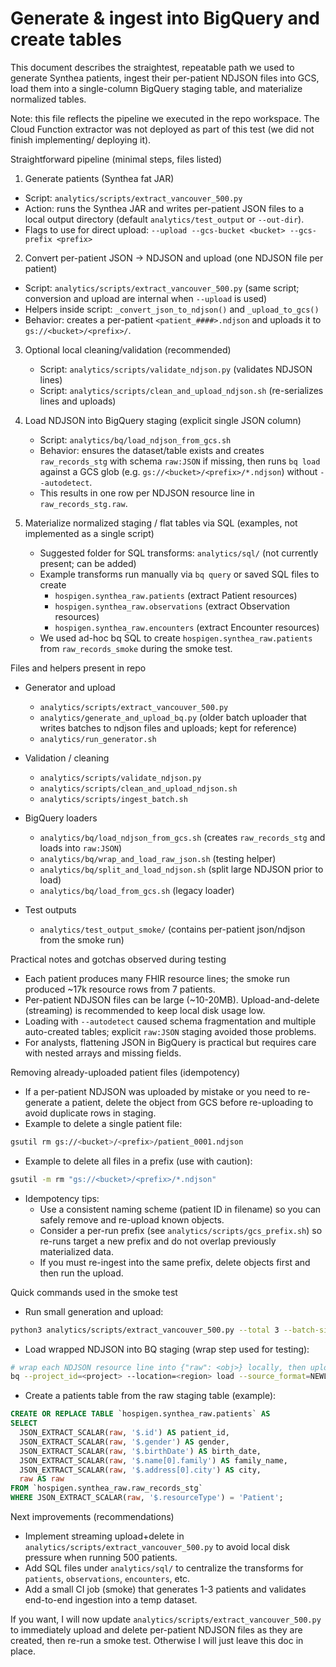 # Generate & ingest into BigQuery and create tables

This document describes the straightest, repeatable path we used to generate Synthea patients, ingest their per-patient NDJSON files into GCS, load them into a single-column BigQuery staging table, and materialize normalized tables.

Note: this file reflects the pipeline we executed in the repo workspace. The Cloud Function extractor was not deployed as part of this test (we did not finish implementing/ deploying it).

Straightforward pipeline (minimal steps, files listed)

1) Generate patients (Synthea fat JAR)
  - Script: `analytics/scripts/extract_vancouver_500.py`
   - Action: runs the Synthea JAR and writes per-patient JSON files to a local output directory (default `analytics/test_output` or `--out-dir`).
   - Flags to use for direct upload: `--upload --gcs-bucket <bucket> --gcs-prefix <prefix>`

2) Convert per-patient JSON -> NDJSON and upload (one NDJSON file per patient)
  - Script: `analytics/scripts/extract_vancouver_500.py` (same script; conversion and upload are internal when `--upload` is used)
   - Helpers inside script: `_convert_json_to_ndjson()` and `_upload_to_gcs()`
   - Behavior: creates a per-patient `<patient_####>.ndjson` and uploads it to `gs://<bucket>/<prefix>/`.

3) Optional local cleaning/validation (recommended)
   - Script: `analytics/scripts/validate_ndjson.py` (validates NDJSON lines)
   - Script: `analytics/scripts/clean_and_upload_ndjson.sh` (re-serializes lines and uploads)

4) Load NDJSON into BigQuery staging (explicit single JSON column)
   - Script: `analytics/bq/load_ndjson_from_gcs.sh`
   - Behavior: ensures the dataset/table exists and creates `raw_records_stg` with schema `raw:JSON` if missing, then runs `bq load` against a GCS glob (e.g. `gs://<bucket>/<prefix>/*.ndjson`) without `--autodetect`.
   - This results in one row per NDJSON resource line in `raw_records_stg.raw`.

5) Materialize normalized staging / flat tables via SQL (examples, not implemented as a single script)
   - Suggested folder for SQL transforms: `analytics/sql/` (not currently present; can be added)
   - Example transforms run manually via `bq query` or saved SQL files to create
     - `hospigen.synthea_raw.patients` (extract Patient resources)
     - `hospigen.synthea_raw.observations` (extract Observation resources)
     - `hospigen.synthea_raw.encounters` (extract Encounter resources)
   - We used ad-hoc bq SQL to create `hospigen.synthea_raw.patients` from `raw_records_smoke` during the smoke test.

Files and helpers present in repo
- Generator and upload
  - `analytics/scripts/extract_vancouver_500.py`
  - `analytics/generate_and_upload_bq.py` (older batch uploader that writes batches to ndjson files and uploads; kept for reference)
  - `analytics/run_generator.sh`

- Validation / cleaning
  - `analytics/scripts/validate_ndjson.py`
  - `analytics/scripts/clean_and_upload_ndjson.sh`
  - `analytics/scripts/ingest_batch.sh`

- BigQuery loaders
  - `analytics/bq/load_ndjson_from_gcs.sh` (creates `raw_records_stg` and loads into `raw:JSON`)
  - `analytics/bq/wrap_and_load_raw_json.sh` (testing helper)
  - `analytics/bq/split_and_load_ndjson.sh` (split large NDJSON prior to load)
  - `analytics/bq/load_from_gcs.sh` (legacy loader)

- Test outputs
  - `analytics/test_output_smoke/` (contains per-patient json/ndjson from the smoke run)

Practical notes and gotchas observed during testing
- Each patient produces many FHIR resource lines; the smoke run produced ~17k resource rows from 7 patients.
- Per-patient NDJSON files can be large (~10-20MB). Upload-and-delete (streaming) is recommended to keep local disk usage low.
- Loading with `--autodetect` caused schema fragmentation and multiple auto-created tables; explicit `raw:JSON` staging avoided those problems.
- For analysts, flattening JSON in BigQuery is practical but requires care with nested arrays and missing fields.

Removing already-uploaded patient files (idempotency)
- If a per-patient NDJSON was uploaded by mistake or you need to re-generate a patient, delete the object from GCS before re-uploading to avoid duplicate rows in staging.
- Example to delete a single patient file:

```bash
gsutil rm gs://<bucket>/<prefix>/patient_0001.ndjson
```

- Example to delete all files in a prefix (use with caution):

```bash
gsutil -m rm "gs://<bucket>/<prefix>/*.ndjson"
```

- Idempotency tips:
  - Use a consistent naming scheme (patient ID in filename) so you can safely remove and re-upload known objects.
  - Consider a per-run prefix (see `analytics/scripts/gcs_prefix.sh`) so re-runs target a new prefix and do not overlap previously materialized data.
  - If you must re-ingest into the same prefix, delete objects first and then run the upload.

Quick commands used in the smoke test
- Run small generation and upload:

```bash
python3 analytics/scripts/extract_vancouver_500.py --total 3 --batch-size 3 --seed 123 --out-dir analytics/test_output_smoke --upload --gcs-bucket synthea-raw-hospigen --gcs-prefix patients-smoke
```

- Load wrapped NDJSON into BQ staging (wrap step used for testing):

```bash
# wrap each NDJSON resource line into {"raw": <obj>} locally, then upload wrapped files to GCS
bq --project_id=<project> --location=<region> load --source_format=NEWLINE_DELIMITED_JSON <dataset>.raw_records_stg gs://<bucket>/<wrapped_prefix>/*.ndjson raw:JSON
```

- Create a patients table from the raw staging table (example):

```sql
CREATE OR REPLACE TABLE `hospigen.synthea_raw.patients` AS
SELECT
  JSON_EXTRACT_SCALAR(raw, '$.id') AS patient_id,
  JSON_EXTRACT_SCALAR(raw, '$.gender') AS gender,
  JSON_EXTRACT_SCALAR(raw, '$.birthDate') AS birth_date,
  JSON_EXTRACT_SCALAR(raw, '$.name[0].family') AS family_name,
  JSON_EXTRACT_SCALAR(raw, '$.address[0].city') AS city,
  raw AS raw
FROM `hospigen.synthea_raw.raw_records_stg`
WHERE JSON_EXTRACT_SCALAR(raw, '$.resourceType') = 'Patient';
```

Next improvements (recommendations)
- Implement streaming upload+delete in `analytics/scripts/extract_vancouver_500.py` to avoid local disk pressure when running 500 patients.
- Add SQL files under `analytics/sql/` to centralize the transforms for `patients`, `observations`, `encounters`, etc.
- Add a small CI job (smoke) that generates 1-3 patients and validates end-to-end ingestion into a temp dataset.

If you want, I will now update `analytics/scripts/extract_vancouver_500.py` to immediately upload and delete per-patient NDJSON files as they are created, then re-run a smoke test. Otherwise I will just leave this doc in place.
